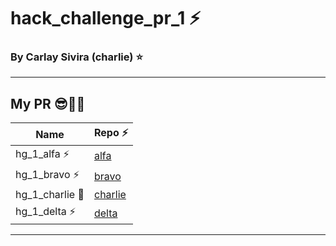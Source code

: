 # hack_challenge_pr_1 ⚡

### By Carlay Sivira (charlie) ⭐



<hr>




## My PR 😎🖤💜


| Name | Repo ⚡ |
| ------ | ------ |
| hg_1_alfa    ⚡ | [alfa](https://github.com/Carla-dev55/hg_1_alfa) |
| hg_1_bravo   ⚡ | [bravo](https://github.com/Carla-dev55/hg_1_bravo)|
| hg_1_charlie 💜 | [charlie](https://github.com/Carla-dev55/hg_1_charlie) |
| hg_1_delta   ⚡ | [delta](https://github.com/Carla-dev55/hg_1_delta) |


<hr>



